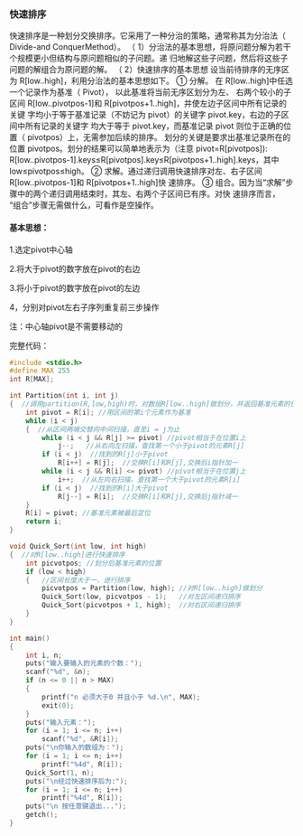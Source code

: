 ### 快速排序

快速排序是一种划分交换排序。它采用了一种分治的策略，通常称其为分治法（ Divide-and
ConquerMethod）。
（ 1）分治法的基本思想，将原问题分解为若干个规模更小但结构与原问题相似的子问题。递
归地解这些子问题，然后将这些子问题的解组合为原问题的解。
（ 2）快速排序的基本思想
设当前待排序的无序区为 R[low..high]，利用分治法的基本思想如下。
① 分解。 在 R[low..high]中任选一个记录作为基准（ Pivot）， 以此基准将当前无序区划分为左、
右两个较小的子区间 R[low..pivotpos-1]和 R[pivotpos+1..high]，并使左边子区间中所有记录的关键
字均小于等于基准记录（不妨记为 pivot）的关键字 pivot.key，右边的子区间中所有记录的关键字
均大于等于 pivot.key，而基准记录 pivot 则位于正确的位置（ pivotpos）上，无需参加后续的排序。
划分的关键是要求出基准记录所在的位置 pivotpos。划分的结果可以简单地表示为（注意
pivot=R[pivotpos]): R[low..pivotpos-1].keys≤R[pivotpos].key≤R[pivotpos+1..high].keys，其中 low≤pivotpos≤high。
② 求解。通过递归调用快速排序对左、右子区间 R[low..pivotpos-1]和 R[pivotpos+1..high]快
速排序。
③ 组合。因为当“求解”步骤中的两个递归调用结束时，其左、右两个子区间已有序。对快
速排序而言， “组合”步骤无需做什么，可看作是空操作。  

#### 基本思想：

1.选定pivot中心轴

2.将大于pivot的数字放在pivot的右边

3.将小于pivot的数字放在pivot的左边

4，分别对pivot左右子序列重复前三步操作

注：中心轴pivot是不需要移动的



完整代码：

```c
#include <stdio.h>
#define MAX 255
int R[MAX];

int Partition(int i, int j)
{  //调用partition(R,low,high)时，对数组R[low..high]做划分，并返回基准元素的位置
    int pivot = R[i]; //用区间的第i个元素作为基准
    while (i < j)
    {  //从区间两端交替向中间扫描，直至i = j为止
        while (i < j && R[j] >= pivot) //pivot相当于在位置i上
            j--;   //从右向左扫描，查找第一个小于pivot的元素R[j]
        if (i < j)  //找到的R[j]小于pivot
            R[i++] = R[j];  //交换R[i]和R[j],交换后i指针加一
        while (i < j && R[i] <= pivot) //pivot相当于在位置j上
            i++;  //从左向右扫描，查找第一个大于pivot的元素R[i]
        if (i < j)  //找到的R[i]大于pivot
            R[j--] = R[i];  //交换R[i]和R[j],交换后j指针减一
    }
    R[i] = pivot; //基准元素被最后定位
    return i;
}

void Quick_Sort(int low, int high)
{  //对R[low..high]进行快速排序
    int picvotpos; //划分后基准元素的位置
    if (low < high)
    {   //区间长度大于一，进行排序
        picvotpos = Partition(low, high); //对R[low..high]做划分
        Quick_Sort(low, picvotpos - 1);   //对左区间递归排序
        Quick_Sort(picvotpos + 1, high);  //对右区间递归排序
    }
}

int main()
{
    int i, n;
    puts("输入要输入的元素的个数：");
    scanf("%d", &n);
    if (n <= 0 || n > MAX)
    {
        printf("n 必须大于0 并且小于 %d.\n", MAX);
        exit(0);
    }
    puts("输入元素：");
    for (i = 1; i <= n; i++)
        scanf("%d", &R[i]);
    puts("\n你输入的数组为：");
    for (i = 1; i <= n; i++)
        printf("%4d", R[i]);
    Quick_Sort(1, n);
    puts("\n经过快速排序后为:");
    for (i = 1; i <= n; i++)
        printf("%4d", R[i]);
    puts("\n 按任意键退出...");
    getch();
}
```

